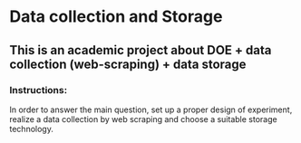
<h1> Data collection	and	Storage </h1>
<h2>This is an academic project about DOE + data collection (web-scraping) + data storage </h2>
<h3>Instructions:</h3>
<p>In	order	to	answer	the	main	question,	set	up	a	proper	design	of	experiment, realize	a	
data	collection	by web	scraping  and	choose	a	suitable	
storage	technology.</p>
